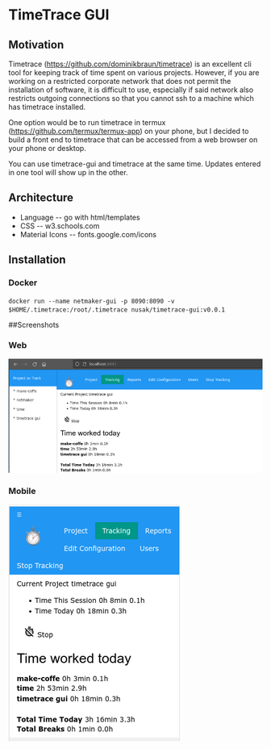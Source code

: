 # TimeTrace GUI
## Motivation
Timetrace (https://github.com/dominikbraun/timetrace) is an excellent cli tool for keeping track of time spent on various projects. However, if you are working on a restricted corporate network that does not permit the installation of software, it is difficult to use, especially if said network also restricts outgoing connections so that you cannot ssh to a machine which has timetrace installed.

One option would be to run timetrace in termux (https://github.com/termux/termux-app) on your phone, but I decided to build a front end to timetrace that can be accessed from a web browser on your phone or desktop.

You can use timetrace-gui and timetrace at the same time. Updates entered in one tool will show up in the other.

## Architecture
- Language 
-- go with html/templates
- CSS 
-- w3.schools.com
- Material Icons
-- fonts.google.com/icons

## Installation
### Docker
`docker run --name netmaker-gui -p 8090:8090 -v $HOME/.timetrace:/root/.timetrace nusak/timetrace-gui:v0.0.1`

##Screenshots
### Web
![browser](https://github.com/mattkasun/timetrace-gui/raw/master/screenshots/web.png "TimeTrace-GUI with Browser")

### Mobile
![phone](https://github.com/mattkasun/timetrace-gui/raw/master/screenshots/mobile.png "TimeTrace-GUI with Phone")


